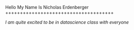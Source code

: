 Hello My Name Is Nicholas Erdenberger
+++++++++++++++++++++++++++++++++++++

*I am quite excited to be in datascience class with everyone*